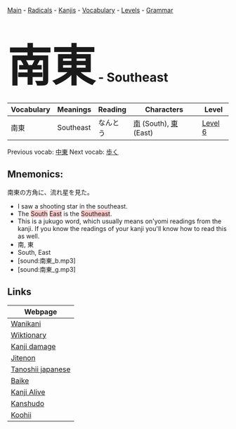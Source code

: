 <style> bigfont {font-size: 100px}</style>
[Main](../README.md) -
[Radicals](../radicals.md) -
[Kanjis](../kanjis.md) -
[Vocabulary](../vocabulary.md) -
[Levels](../levels.md) -
[Grammar](../grammar.md)
# <bigfont> 南東</bigfont> - Southeast 

| Vocabulary | Meanings | Reading | Characters | Level |
| --- | --- | --- | --- | --- |
| 南東 | Southeast | なんとう |  [南](../kanjis/南.md) (South), [東](../kanjis/東.md) (East) | [Level 6](../levels/wk_level6.md) |

Previous vocab: [中東](中東.md) Next vocab: [歩く](歩く.md) 

## Mnemonics:
南東の方角に、流れ星を見た。
* I saw a shooting star in the southeast.
* The <span style="background-color:#ffcccb"> South</span> <span style="background-color:#ffcccb"> East</span> is the <span style="background-color:#ffcccb"> Southeast</span>.
* This is a jukugo word, which usually means on'yomi readings from the kanji. If you know the readings of your kanji you'll know how to read this as well.
* 南, 東
* South, East
* [sound:南東_b.mp3]
* [sound:南東_g.mp3]


## Links 

| Webpage |
| --- |
| [Wanikani          ](https://www.wanikani.com/kanji/南東) |
| [Wiktionary        ](https://en.wiktionary.org/wiki/南東) |
| [Kanji damage      ](http://www.kanjidamage.com/kanji/search?utf8=✓&q=南東) |
| [Jitenon           ](https://jitenon.com/kanji/南東) |
| [Tanoshii japanese ](https://www.tanoshiijapanese.com/dictionary/kanji.cfm?k=南東) |
| [Baike             ](https://baike.baidu.com/item/南東) |
| [Kanji Alive       ](https://app.kanjialive.com/南東) |
| [Kanshudo          ](https://www.kanshudo.com/searchmn?q=南東) |
| [Koohii            ](https://kanji.koohii.com/study/kanji/南東) |
